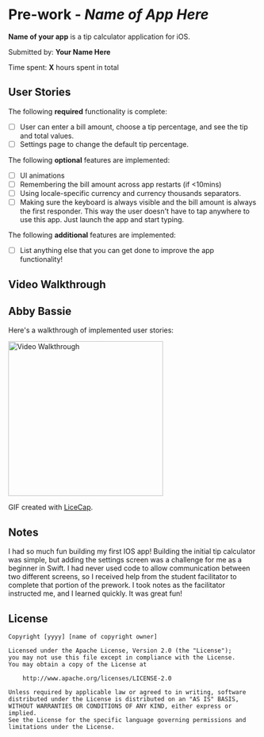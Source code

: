 # Pre-work - *Name of App Here*

**Name of your app** is a tip calculator application for iOS.

Submitted by: **Your Name Here**

Time spent: **X** hours spent in total

## User Stories

The following **required** functionality is complete:

* [ ] User can enter a bill amount, choose a tip percentage, and see the tip and total values.
* [ ] Settings page to change the default tip percentage.

The following **optional** features are implemented:
* [ ] UI animations
* [ ] Remembering the bill amount across app restarts (if <10mins)
* [ ] Using locale-specific currency and currency thousands separators.
* [ ] Making sure the keyboard is always visible and the bill amount is always the first responder. This way the user doesn't have to tap anywhere to use this app. Just launch the app and start typing.

The following **additional** features are implemented:

- [ ] List anything else that you can get done to improve the app functionality!

## Video Walkthrough 
## Abby Bassie

Here's a walkthrough of implemented user stories:

<img src='http://imgur.com/CRIW0w2' title='iTip' width='312' alt='Video Walkthrough' />

GIF created with [LiceCap](http://www.cockos.com/licecap/).

## Notes

I had so much fun building my first IOS app! Building the initial tip calculator was simple, but adding
the settings screen was a challenge for me as a beginner in Swift. I had never
used code to allow communication between two different screens, so I received help from the student
facilitator to complete that portion of the prework. I took notes as the facilitator instructed me,
and I learned quickly. It was great fun!

## License

    Copyright [yyyy] [name of copyright owner]

    Licensed under the Apache License, Version 2.0 (the "License");
    you may not use this file except in compliance with the License.
    You may obtain a copy of the License at

        http://www.apache.org/licenses/LICENSE-2.0

    Unless required by applicable law or agreed to in writing, software
    distributed under the License is distributed on an "AS IS" BASIS,
    WITHOUT WARRANTIES OR CONDITIONS OF ANY KIND, either express or implied.
    See the License for the specific language governing permissions and
    limitations under the License.
